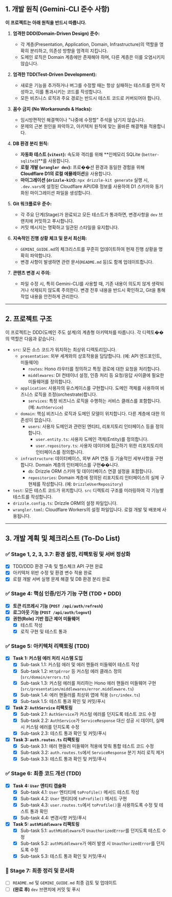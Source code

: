 ## 1. 개발 원칙 (Gemini-CLI 준수 사항)

**이 프로젝트는 아래 원칙을 반드시 따릅니다.**

1.  **엄격한 DDD(Domain-Driven Design) 준수:**

    -   각 계층(Presentation, Application, Domain, Infrastructure)의 역할을 명확히 분리하고, 의존성 방향을 엄격히 지킵니다.
    -   도메인 로직은 Domain 계층에만 존재해야 하며, 다른 계층은 이를 오염시키지 않습니다.

2.  **엄격한 TDD(Test-Driven Development):**

    -   새로운 기능을 추가하거나 버그를 수정할 때는 항상 실패하는 테스트를 먼저 작성하고, 이를 통과시키는 코드를 작성합니다.
    -   모든 비즈니스 로직과 주요 경로는 반드시 테스트 코드로 커버되어야 합니다.

3.  **꼼수 금지 (No Workarounds & Hacks):**

    -   임시방편적인 해결책이나 "나중에 수정할" 주석을 남기지 않습니다.
    -   문제의 근본 원인을 파악하고, 아키텍처 원칙에 맞는 올바른 해결책을 적용합니다.

4.  **DB 환경 분리 원칙:**

    -   **자동화 테스트 (`vitest`):** 속도와 격리를 위해 **인메모리 SQLite (`better-sqlite3`)**를 사용합니다.
    -   **로컬 개발 (`wrangler dev`):** 프로��션 환경과 동일한 경험을 위해 **Cloudflare D1의 로컬 에뮬레이션**을 사용합니다.
    -   **마이그레이션 (`drizzle-kit`):** `npx drizzle-kit generate` 실행 시, `.dev.vars`에 설정된 Cloudflare API/DB 정보를 사용하여 D1 스키마와 동기화된 마이그레이션 파일을 생성합니다.

5.  **Git 워크플로우 준수:**

    -   각 주요 단계(Stage)가 완료되고 모든 테스트가 통과하면, 변경사항을 `dev` 브랜치에 커밋하고 푸시합니다.
    -   커밋 메시지는 명확하고 일관된 스타일을 유지합니다.

6.  **지속적인 진행 상황 체크 및 문서 최신화:**

    -   `GEMINI_GUIDE.md`의 체크리스트를 꾸준히 업데이트하여 현재 진행 상황을 명확히 파악합니다.
    -   변경 사항이 발생하면 관련 문서(`README.md` 등)도 함께 업데이트합니다.

7.  **콘텐츠 변경 시 주의:**
    -   파일 수정 시, 특히 Gemini-CLI를 사용할 때, 기존 내용이 의도치 않게 생략되거나 삭제되지 않도록 주의한다. 변경 전후 내용을 반드시 확인하고, Git을 통해 작업 내용을 안전하게 관리한다.

---

## 2. 프로젝트 구조

이 프로젝트는 DDD(도메인 주도 설계)의 계층형 아키텍처를 따릅니다. 각 디렉토��의 역할은 다음과 같습니다.

-   `src`: 모든 소스 코드가 위치하는 최상위 디렉토리입니다.
    -   `presentation`: 외부 세계와의 상호작용을 담당합니다. (예: API 엔드포인트, 미들웨어)
        -   `routes`: Hono 라우터를 정의하고 특정 경로에 대한 요청을 처리합니다.
        -   `middlewares`: DI 컨테이너 설정, 인증 처리 등 요청/응답 사이클에 필요한 미들웨어를 정의합니다.
    -   `application`: 사용자의 유스케이스를 구현합니다. 도메인 객체를 사용하여 비즈니스 로직을 조정(orchestrate)합니다.
        -   `services`: 특정 비즈니스 로직을 수행하는 서비스 클래스를 포함합니다. (예: `AuthService`)
    -   `domain`: 핵심 비즈니스 로직과 도메인 모델이 위치합니다. 다른 계층에 대한 의존성이 없습니다.
        -   `users`: 사용자 도메인과 관련된 엔티티, 리포지토리 인터페이스 등을 정의합니다.
            -   `user.entity.ts`: 사용자 도메인 객체(Entity)를 정의합니다.
            -   `user.repository.ts`: 사용자 데이터에 접근하기 위한 리포지토리의 인터페이스를 정의합니다.
    -   `infrastructure`: 데이터베이스, 외부 API 연동 등 기술적인 세부사항을 구현합니다. Domain 계층의 인터페이스를 구현��니다.
        -   `db`: Drizzle ORM 스키마 및 데이터베이스 연결 설정을 포함합니다.
        -   `repositories`: Domain 계층에 정의된 리포지토리 인터페이스의 실제 구현체를 작성합니다. (예: `DrizzleUserRepository`)
-   `test`: 모든 테스트 코드가 위치합니다. `src` 디렉토리 구조를 미러링하여 각 기능별 테스트를 작성합니다.
-   `drizzle.config.ts`: Drizzle ORM의 설정 파일입니다.
-   `wrangler.toml`: Cloudflare Workers의 설정 파일입니다. 로컬 개발 및 배포에 사용됩니다.

---

## 3. 개발 계획 및 체크리스트 (To-Do List)

### ✅ Stage 1, 2, 3, 3.7: 환경 설정, 리팩토링 및 서버 정상화

-   [x] TDD/DDD 환경 구축 및 헬스체크 API 구현 완료
-   [x] 아키텍처 위반 수정 및 환경 변수 적용 완료
-   [x] 로컬 개발 서버 실행 문제 해결 및 DB 환경 분리 완료

### ✅ Stage 4: 핵심 인증/인가 기능 구현 (TDD + DDD)

-   [x] **토큰 리프레시 기능 (`POST /api/auth/refresh`)**
-   [x] **로그아웃 기능 (`POST /api/auth/logout`)**
-   [x] **권한(Role) 기반 접근 제어 미들웨어**
    -   [x] 테스트 작성
    -   [x] 로직 구현 및 테스트 통과

### ✅ Stage 5: 아키텍처 리팩토링 (TDD)

-   [x] **Task 1: 커스텀 에러 처리 시스템 도입**
    -   [x] Sub-task 1.1: 커스텀 에러 및 에러 핸들러 미들웨어 테스트 작성
    -   [x] Sub-task 1.2: `HttpError` 등 커스텀 에러 클래스 정의 (`src/domain/errors.ts`)
    -   [x] Sub-task 1.3: 커스텀 에러를 처리하는 Hono 에러 핸들러 미들웨어 구현 (`src/presentation/middlewares/error.middleware.ts`)
    -   [x] Sub-task 1.4: 에러 핸들러를 최상위 앱에 적용 (`src/index.ts`)
    -   [x] Sub-task 1.5: 테스트 통과 확인 및 커밋/푸시
-   [x] **Task 2: `AuthService` 리팩토링**
    -   [x] Sub-task 2.1: `AuthService`가 커스텀 에러를 던지도록 테스트 코드 수정
    -   [x] Sub-task 2.2: `AuthService`가 `ServiceResponse` 대신 성공 시 데이터, 실패 시 커스텀 에러를 던지도록 수정
    -   [x] Sub-task 2.3: 테스트 통과 확인 및 커밋/푸시
-   [x] **Task 3: `auth.routes.ts` 리팩토링**
    -   [x] Sub-task 3.1: 에러 핸들러 미들웨어 적용에 맞춰 통합 테스트 코드 수정
    -   [x] Sub-task 3.2: `auth.routes.ts`에서 `ServiceResponse` 분기 처리 로직 제거
    -   [x] Sub-task 3.3: 테스트 통과 확인 및 커밋/푸시

### ✅ Stage 6: 최종 코드 개선 (TDD)

-   [x] **Task 4: `User` 엔티티 캡슐화**
    -   [x] Sub-task 4.1: `User` 엔티티에 `toProfile()` 메서드 테스트 작성
    -   [x] Sub-task 4.2: `User` 엔티티에 `toProfile()` 메서드 구현
    -   [x] Sub-task 4.3: `user.routes.ts`에서 `toProfile()`을 사용하도록 수정 및 테스트 통과 확인
    -   [x] Sub-task 4.4: 변경사항 커밋/푸시
-   [x] **Task 5: `authMiddleware` 리팩토링**
    -   [x] Sub-task 5.1: `authMiddleware`가 `UnauthorizedError`를 던지도록 테스트 수정
    -   [x] Sub-task 5.2: `authMiddleware`가 에러 발생 시 `UnauthorizedError`를 던지도록 수정
    -   [x] Sub-task 5.3: 테스트 통과 확인 및 커밋/푸시

### 🔲 Stage 7: 최종 정리 및 문서화
- [ ] `README.md` 및 `GEMINI_GUIDE.md` 최종 검토 및 업데이트
- [ ] **(완료 후)** `dev` 브랜치에 커밋 및 푸시